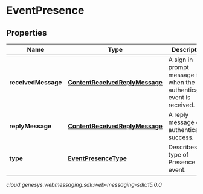 # EventPresence


## Properties

| Name | Type | Description | Notes |
| ------------ | ------------- | ------------- | ------------- |
| **receivedMessage** | [**ContentReceivedReplyMessage**](ContentReceivedReplyMessage) | A sign in prompt message for when the authenticate event is received. |  [optional] |
| **replyMessage** | [**ContentReceivedReplyMessage**](ContentReceivedReplyMessage) | A reply message on authentication success. |  [optional] |
| **type** | [**EventPresenceType**](EventPresenceType) | Describes the type of Presence event. |  |




_cloud.genesys.webmessaging.sdk:web-messaging-sdk:15.0.0_
